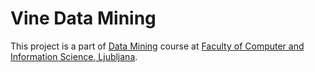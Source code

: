 # Vine Data Mining

This project is a part of [Data Mining](https://ucilnica.fri.uni-lj.si/course/view.php?id=58&lang=en) course at [Faculty of Computer and Information Science, Ljubljana](http://www.fri.uni-lj.si/en/).
